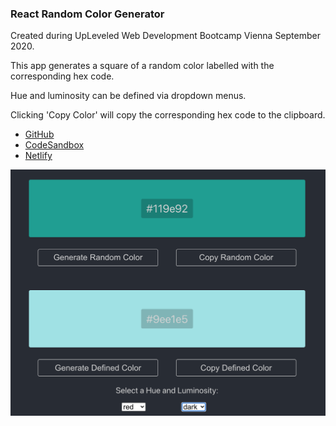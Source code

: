 ### React Random Color Generator

Created during UpLeveled Web Development Bootcamp Vienna September 2020.

This app generates a square of a random color labelled with the corresponding hex code.

Hue and luminosity can be defined via dropdown menus.

Clicking 'Copy Color' will copy the corresponding hex code to the clipboard.

- [GitHub](https://github.com/thorinaboenke/colorgenerator)
- [CodeSandbox](https://codesandbox.io/s/react-random-color-generator-dropdown-y6ffq)
- [Netlify](https://zealous-stonebraker-7391c4.netlify.app)

![alt text](https://github.com/thorinaboenke/colorgenerator/blob/master/public/Colorgenerator.png)
